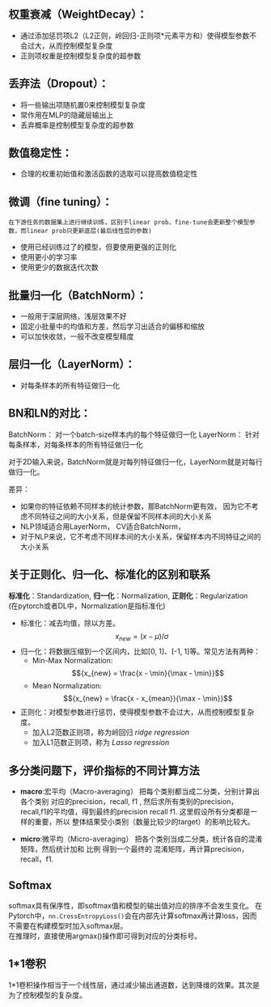 ## 权重衰减（WeightDecay）：
  * 通过添加惩罚项L2（L2正则，岭回归-正则项*元素平方和）使得模型参数不会过大，从而控制模型复杂度
  * 正则项权重是控制模型复杂度的超参数

## 丢弃法（Dropout）：
  * 将一些输出项随机置0来控制模型复杂度
  * 常作用在MLP的隐藏层输出上
  * 丢弃概率是控制模型复杂度的超参数
  
## 数值稳定性：
  * 合理的权重初始值和激活函数的选取可以提高数值稳定性

## 微调（fine tuning）：
    在下游任务的数据集上进行继续训练，区别于linear prob，fine-tune会更新整个模型参数，而linear prob只更新底层(最后线性层的参数)
  * 使用已经训练过了的模型，但要使用更强的正则化
  * 使用更小的学习率
  * 使用更少的数据迭代次数

## 批量归一化（BatchNorm）：
  * 一般用于深层网络，浅层效果不好
  * 固定小批量中的均值和方差，然后学习出适合的偏移和缩放
  * 可以加快收敛，一般不改变模型精度

## 层归一化（LayerNorm）：
  * 对每条样本的所有特征做归一化

## BN和LN的对比：  
  BatchNorm： 对一个batch-size样本内的每个特征做归一化
  LayerNorm： 针对每条样本，对每条样本的所有特征做归一化

  对于2D输入来说，BatchNorm就是对每列特征做归一化，LayerNorm就是对每行做归一化。

  差异：
  * 如果你的特征依赖不同样本的统计参数，那BatchNorm更有效， 因为它不考虑不同特征之间的大小关系，但是保留不同样本间的大小关系
  * NLP领域适合用LayerNorm， CV适合BatchNorm，
  * 对于NLP来说，它不考虑不同样本间的大小关系，保留样本内不同特征之间的大小关系

## 关于正则化、归一化、标准化的区别和联系
**标准化**：Standardization, **归一化**：Normalization, **正则化**：Regularization  
(在pytorch或者DL中，Normalization是指标准化)
* 标准化：减去均值，除以方差。
  $${x_{new} = (x - \mu) / \sigma}$$
* 归一化：将数据压缩到一个区间内，比如[0, 1]、[-1, 1]等。常见方法有两种：
  * Min-Max Normalization: 
  $${x_{new} = \frac{x - \min}{\max - \min}}$$
  * Mean Normalization: 
  $${x_{new} = \frac{x - x_{mean}}{\max - \min}}$$
* 正则化：对模型参数进行惩罚，使得模型参数不会过大，从而控制模型复杂度。
  * 加入L2范数正则项，称为岭回归 *ridge regression*
  * 加入L1范数正则项，称为 *Lasso regression*

## 多分类问题下，评价指标的不同计算方法
* **macro**:宏平均（Macro-averaging）
把每个类别都当成二分类，分别计算出各个类别 对应的precision，recall, f1 , 然后求所有类别的precision，recall,f1的平均值，得到最终的precision recall f1. 这里假设所有分类都是一样的重要，所以 整体结果受小类别（数量比较少的target）的影响比较大。

* **micro**:微平均（Micro-averaging）
把各个类别当成二分类，统计各自的混淆矩阵，然后统计加和 比例 得到一个最终的 混淆矩阵，再计算precision，recall，f1.

## Softmax
softmax具有保序性，即softmax值和模型的输出值对应的排序不会发生变化。
在Pytorch中，`nn.CrossEntropyLoss()`会在内部先计算softmax再计算loss，因而不需要在构建模型时加入softmax层。  
在推理时，直接使用argmax()操作即可得到对应的分类标号。

## 1*1卷积
1*1卷积操作相当于一个线性层，通过减少输出通道数，达到降维的效果。其次是为了控制模型的复杂度。